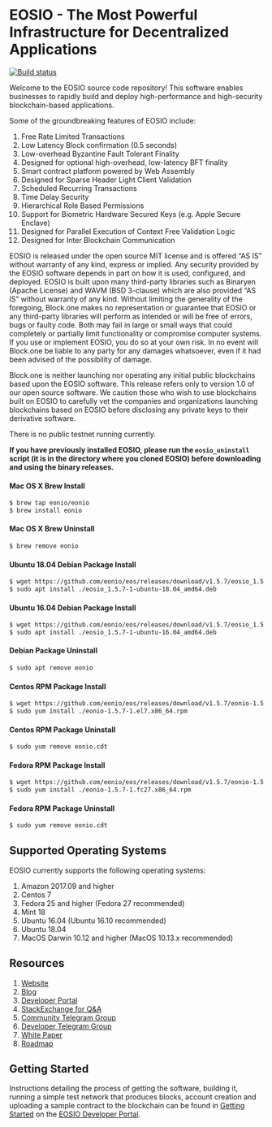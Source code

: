 
# EOSIO - The Most Powerful Infrastructure for Decentralized Applications

[![Build status](https://badge.buildkite.com/370fe5c79410f7d695e4e34c500b4e86e3ac021c6b1f739e20.svg?branch=master)](https://buildkite.com/EOSIO/eonio)

Welcome to the EOSIO source code repository! This software enables businesses to rapidly build and deploy high-performance and high-security blockchain-based applications.

Some of the groundbreaking features of EOSIO include:

1. Free Rate Limited Transactions 
1. Low Latency Block confirmation (0.5 seconds)
1. Low-overhead Byzantine Fault Tolerant Finality
1. Designed for optional high-overhead, low-latency BFT finality 
1. Smart contract platform powered by Web Assembly
1. Designed for Sparse Header Light Client Validation
1. Scheduled Recurring Transactions 
1. Time Delay Security
1. Hierarchical Role Based Permissions
1. Support for Biometric Hardware Secured Keys (e.g. Apple Secure Enclave)
1. Designed for Parallel Execution of Context Free Validation Logic
1. Designed for Inter Blockchain Communication 

EOSIO is released under the open source MIT license and is offered “AS IS” without warranty of any kind, express or implied. Any security provided by the EOSIO software depends in part on how it is used, configured, and deployed. EOSIO is built upon many third-party libraries such as Binaryen (Apache License) and WAVM  (BSD 3-clause) which are also provided “AS IS” without warranty of any kind. Without limiting the generality of the foregoing, Block.one makes no representation or guarantee that EOSIO or any third-party libraries will perform as intended or will be free of errors, bugs or faulty code. Both may fail in large or small ways that could completely or partially limit functionality or compromise computer systems. If you use or implement EOSIO, you do so at your own risk. In no event will Block.one be liable to any party for any damages whatsoever, even if it had been advised of the possibility of damage.  

Block.one is neither launching nor operating any initial public blockchains based upon the EOSIO software. This release refers only to version 1.0 of our open source software. We caution those who wish to use blockchains built on EOSIO to carefully vet the companies and organizations launching blockchains based on EOSIO before disclosing any private keys to their derivative software. 

There is no public testnet running currently.

**If you have previously installed EOSIO, please run the `eosio_uninstall` script (it is in the directory where you cloned EOSIO) before downloading and using the binary releases.**

#### Mac OS X Brew Install
```sh
$ brew tap eonio/eonio
$ brew install eonio
```
#### Mac OS X Brew Uninstall
```sh
$ brew remove eonio
```
#### Ubuntu 18.04 Debian Package Install
```sh
$ wget https://github.com/eonio/eos/releases/download/v1.5.7/eosio_1.5.7-1-ubuntu-18.04_amd64.deb
$ sudo apt install ./eosio_1.5.7-1-ubuntu-18.04_amd64.deb
```
#### Ubuntu 16.04 Debian Package Install
```sh
$ wget https://github.com/eonio/eos/releases/download/v1.5.7/eosio_1.5.7-1-ubuntu-16.04_amd64.deb
$ sudo apt install ./eosio_1.5.7-1-ubuntu-16.04_amd64.deb
```
#### Debian Package Uninstall
```sh
$ sudo apt remove eonio
```
#### Centos RPM Package Install
```sh
$ wget https://github.com/eonio/eos/releases/download/v1.5.7/eonio-1.5.7-1.el7.x86_64.rpm
$ sudo yum install ./eonio-1.5.7-1.el7.x86_64.rpm
```
#### Centos RPM Package Uninstall
```sh
$ sudo yum remove eonio.cdt
```
#### Fedora RPM Package Install
```sh
$ wget https://github.com/eonio/eos/releases/download/v1.5.7/eonio-1.5.7-1.fc27.x86_64.rpm
$ sudo yum install ./eonio-1.5.7-1.fc27.x86_64.rpm
```
#### Fedora RPM Package Uninstall
```sh
$ sudo yum remove eonio.cdt
```

## Supported Operating Systems
EOSIO currently supports the following operating systems:  
1. Amazon 2017.09 and higher
2. Centos 7
3. Fedora 25 and higher (Fedora 27 recommended)
4. Mint 18
5. Ubuntu 16.04 (Ubuntu 16.10 recommended)
6. Ubuntu 18.04
7. MacOS Darwin 10.12 and higher (MacOS 10.13.x recommended)

## Resources
1. [Website](https://eos.io)
1. [Blog](https://medium.com/eonio)
1. [Developer Portal](https://developers.eos.io)
1. [StackExchange for Q&A](https://eonio.stackexchange.com/)
1. [Community Telegram Group](https://t.me/EOSProject)
1. [Developer Telegram Group](https://t.me/joinchat/EaEnSUPktgfoI-XPfMYtcQ)
1. [White Paper](https://github.com/EOSIO/Documentation/blob/master/TechnicalWhitePaper.md)
1. [Roadmap](https://github.com/EOSIO/Documentation/blob/master/Roadmap.md)

<a name="gettingstarted"></a>
## Getting Started
Instructions detailing the process of getting the software, building it, running a simple test network that produces blocks, account creation and uploading a sample contract to the blockchain can be found in [Getting Started](https://developers.eos.io/eonio-nodeos/docs/overview-1) on the [EOSIO Developer Portal](https://developers.eos.io).
